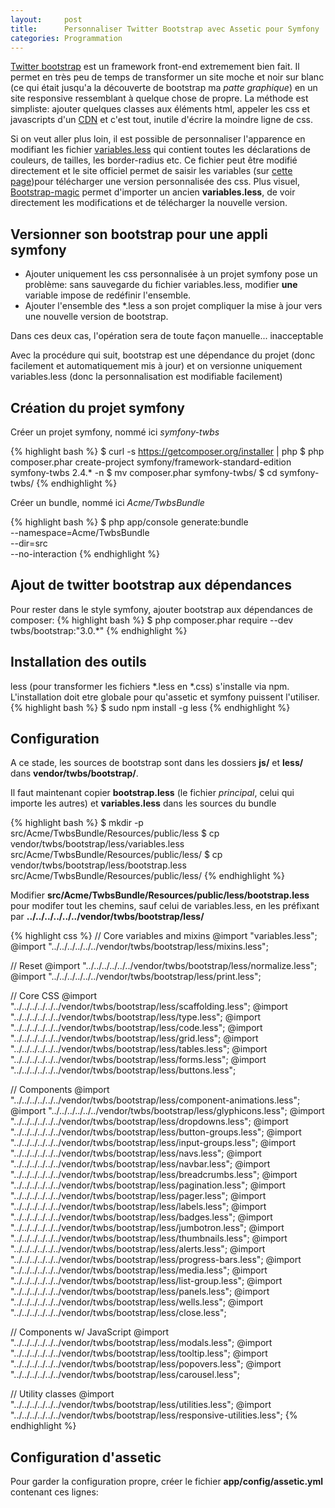 ```yaml
---
layout:     post
title:      Personnaliser Twitter Bootstrap avec Assetic pour Symfony
categories: Programmation
---
```


[Twitter bootstrap][TwBs] est un framework front-end extremement bien fait. Il permet en très peu de temps de transformer un site moche et noir sur blanc (ce qui était jusqu'a la découverte de bootstrap ma _patte graphique_) en un site responsive ressemblant à quelque chose de propre. La méthode est simpliste: ajouter quelques classes aux éléments html, appeler les css et javascripts d'un [CDN] et c'est tout, inutile d'écrire la moindre ligne de css.

Si on veut aller plus loin, il est possible de personnaliser l'apparence en modifiant les fichier [variables.less] qui contient toutes les déclarations de couleurs, de tailles, les border-radius etc. Ce fichier peut être modifié directement et le site officiel permet de saisir les variables (sur [cette page][Customize])pour télécharger une version personnalisée des css. Plus visuel, [Bootstrap-magic] permet d'importer un ancien **variables.less**, de voir directement les modifications et de télécharger la nouvelle version.

## Versionner son bootstrap pour une appli symfony

* Ajouter uniquement les css personnalisée à un projet symfony pose un problème: sans sauvegarde du fichier variables.less, modifier **une** variable impose de redéfinir l'ensemble.
* Ajouter l'ensemble des *.less a son projet compliquer la mise à jour vers une nouvelle version de bootstrap.

Dans ces deux cas, l'opération sera de toute façon manuelle... inacceptable

Avec la procédure qui suit, bootstrap est une dépendance du projet (donc facilement et automatiquement mis à jour) et on versionne uniquement variables.less (donc la personnalisation est modifiable facilement)

## Création du projet symfony

Créer un projet symfony, nommé ici _symfony-twbs_

{% highlight bash %}
$ curl -s https://getcomposer.org/installer | php
$ php composer.phar create-project symfony/framework-standard-edition symfony-twbs 2.4.* -n
$ mv composer.phar symfony-twbs/
$ cd symfony-twbs/
{% endhighlight %}

Créer un bundle, nommé ici _Acme/TwbsBundle_

{% highlight bash %}
$ php app/console generate:bundle \
                  --namespace=Acme/TwbsBundle \
                  --dir=src \
                  --no-interaction
{% endhighlight %}

## Ajout de twitter bootstrap aux dépendances

Pour rester dans le style symfony, ajouter bootstrap aux dépendances de composer:
{% highlight bash %}
$ php composer.phar require --dev \
                    twbs/bootstrap:"3.0.*" 
{% endhighlight %}

## Installation des outils

less (pour transformer les fichiers *.less en *.css) s'installe via npm. L'installation doit etre globale pour qu'assetic et symfony puissent l'utiliser.
{% highlight bash %}
$ sudo npm install -g less
{% endhighlight %}

## Configuration

A ce stade, les sources de bootstrap sont dans les dossiers **js/** et **less/** dans **vendor/twbs/bootstrap/**.

Il faut maintenant copier **bootstrap.less** (le fichier _principal_, celui qui importe les autres) et **variables.less** dans les sources du bundle

{% highlight bash %}
$ mkdir -p src/Acme/TwbsBundle/Resources/public/less
$ cp vendor/twbs/bootstrap/less/variables.less src/Acme/TwbsBundle/Resources/public/less/
$ cp vendor/twbs/bootstrap/less/bootstrap.less src/Acme/TwbsBundle/Resources/public/less/
{% endhighlight %}

Modifier **src/Acme/TwbsBundle/Resources/public/less/bootstrap.less** pour modifer tout les chemins, sauf celui de variables.less, en les préfixant par **../../../../../../vendor/twbs/bootstrap/less/**

{% highlight css %}
// Core variables and mixins
@import "variables.less";
@import "../../../../../../vendor/twbs/bootstrap/less/mixins.less";

// Reset
@import "../../../../../../vendor/twbs/bootstrap/less/normalize.less";
@import "../../../../../../vendor/twbs/bootstrap/less/print.less";

// Core CSS
@import "../../../../../../vendor/twbs/bootstrap/less/scaffolding.less";
@import "../../../../../../vendor/twbs/bootstrap/less/type.less";
@import "../../../../../../vendor/twbs/bootstrap/less/code.less";
@import "../../../../../../vendor/twbs/bootstrap/less/grid.less";
@import "../../../../../../vendor/twbs/bootstrap/less/tables.less";
@import "../../../../../../vendor/twbs/bootstrap/less/forms.less";
@import "../../../../../../vendor/twbs/bootstrap/less/buttons.less";

// Components
@import "../../../../../../vendor/twbs/bootstrap/less/component-animations.less";
@import "../../../../../../vendor/twbs/bootstrap/less/glyphicons.less";
@import "../../../../../../vendor/twbs/bootstrap/less/dropdowns.less";
@import "../../../../../../vendor/twbs/bootstrap/less/button-groups.less";
@import "../../../../../../vendor/twbs/bootstrap/less/input-groups.less";
@import "../../../../../../vendor/twbs/bootstrap/less/navs.less";
@import "../../../../../../vendor/twbs/bootstrap/less/navbar.less";
@import "../../../../../../vendor/twbs/bootstrap/less/breadcrumbs.less";
@import "../../../../../../vendor/twbs/bootstrap/less/pagination.less";
@import "../../../../../../vendor/twbs/bootstrap/less/pager.less";
@import "../../../../../../vendor/twbs/bootstrap/less/labels.less";
@import "../../../../../../vendor/twbs/bootstrap/less/badges.less";
@import "../../../../../../vendor/twbs/bootstrap/less/jumbotron.less";
@import "../../../../../../vendor/twbs/bootstrap/less/thumbnails.less";
@import "../../../../../../vendor/twbs/bootstrap/less/alerts.less";
@import "../../../../../../vendor/twbs/bootstrap/less/progress-bars.less";
@import "../../../../../../vendor/twbs/bootstrap/less/media.less";
@import "../../../../../../vendor/twbs/bootstrap/less/list-group.less";
@import "../../../../../../vendor/twbs/bootstrap/less/panels.less";
@import "../../../../../../vendor/twbs/bootstrap/less/wells.less";
@import "../../../../../../vendor/twbs/bootstrap/less/close.less";

// Components w/ JavaScript
@import "../../../../../../vendor/twbs/bootstrap/less/modals.less";
@import "../../../../../../vendor/twbs/bootstrap/less/tooltip.less";
@import "../../../../../../vendor/twbs/bootstrap/less/popovers.less";
@import "../../../../../../vendor/twbs/bootstrap/less/carousel.less";

// Utility classes
@import "../../../../../../vendor/twbs/bootstrap/less/utilities.less";
@import "../../../../../../vendor/twbs/bootstrap/less/responsive-utilities.less";
{% endhighlight %}

## Configuration d'assetic
Pour garder la configuration propre, créer le fichier **app/config/assetic.yml** contenant ces lignes:

[TwBs]: http://getbootstrap.com/
[CDN]: http://www.bootstrapcdn.com/
[Customize]: http://getbootstrap.com/customize/
[Bootstrap-magic]: http://pikock.github.io/bootstrap-magic/
[variables.less]: https://github.com/twbs/bootstrap/blob/master/less/variables.less